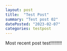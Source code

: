 ```yaml
---
layout: post
title:  "Test Post"
summary: "Test post 02"
datePosted: "2023-02-07"
categories: testpost
---
```



<p> 
Most recent post test!!!!!!!!!
</p>